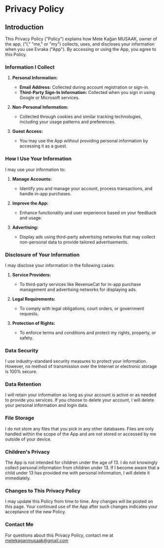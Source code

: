 # Privacy Policy

## Introduction

This Privacy Policy ("Policy") explains how Mete Kağan MUSAAK, owner of the app, ("I," "me," or "my") collects, uses, and discloses your information when you use Evraka ("App"). By accessing or using the App, you agree to this Policy.

### Information I Collect

1. **Personal Information:**
   - **Email Address:** Collected during account registration or sign-in.
   - **Third-Party Sign-In Information:** Collected when you sign in using Google or Microsoft services.

2. **Non-Personal Information:**
   - Collected through cookies and similar tracking technologies, including your usage patterns and preferences.

3. **Guest Access:**
   - You may use the App without providing personal information by accessing it as a guest.

### How I Use Your Information

I may use your information to:

1. **Manage Accounts:**
   - Identify you and manage your account, process transactions, and handle in-app purchases.

2. **Improve the App:**
   - Enhance functionality and user experience based on your feedback and usage.

3. **Advertising:**
   - Display ads using third-party advertising networks that may collect non-personal data to provide tailored advertisements.

### Disclosure of Your Information

I may disclose your information in the following cases:

1. **Service Providers:**
   - To third-party services like RevenueCat for in-app purchase management and advertising networks for displaying ads.

2. **Legal Requirements:**
   - To comply with legal obligations, court orders, or government requests.

3. **Protection of Rights:**
   - To enforce terms and conditions and protect my rights, property, or safety.

### Data Security

I use industry-standard security measures to protect your information. However, no method of transmission over the Internet or electronic storage is 100% secure.

### Data Retention

I will retain your information as long as your account is active or as needed to provide you services. If you choose to delete your account, I will delete your personal information and login data.

### File Storage

I do not store any files that you pick in any other databases. Files are only handled within the scope of the App and are not stored or accessed by me outside of your device.

### Children's Privacy

The App is not intended for children under the age of 13. I do not knowingly collect personal information from children under 13. If I become aware that a child under 13 has provided me with personal information, I will delete it immediately.

### Changes to This Privacy Policy

I may update this Policy from time to time. Any changes will be posted on this page. Your continued use of the App after such changes indicates your acceptance of the new Policy.

### Contact Me

For questions about this Privacy Policy, contact me at <metekaganmusaak@gmail.com>
